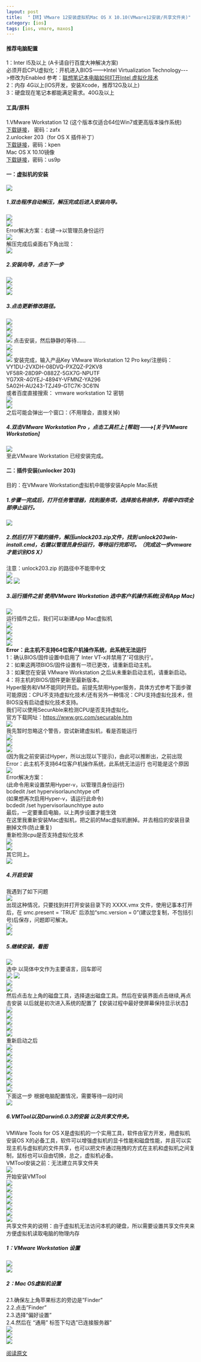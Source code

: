 ```yaml
---
layout: post
title:  "【转】VMware 12安装虚拟机Mac OS X 10.10(VMware12安装/共享文件夹)"
category: [ios]
tags: [ios, vmare, maxos]
---
```


#### 推荐电脑配置
1：Inter I5及以上 (A卡请自行百度大神解决方案)  
    必须开启CPU虚拟化：开机进入BIOS--->Intel Virtualization Technology--->修改为Enabled
    参考：[联想笔记本电脑如何打开Intel 虚拟化技术]( http://jingyan.baidu.com/article/91f5db1b3002831c7f05e3b0.html)  
2：内存 4G以上(IOS开发，安装Xcode，推荐12G及以上)  
3：硬盘现在笔记本都能满足需求。40G及以上  

<!-- more -->

#### 工具/原料
1.VMware Workstation 12 (这个版本仅适合64位Win7或更高版本操作系统)   
[下载链接](http://pan.baidu.com/s/1pJEdIpd)， 密码：zafx  
2.unlocker 203（for OS X 插件补丁）  
[下载链接](http://pan.baidu.com/s/1pJnFrmj)，密码：kpen  
Mac OS X 10.10镜像   
[下载链接](http://pan.baidu.com/s/1bn6uESZ)，密码：us9p

#### 一：虚拟机的安装
![](http://www.it165.net/uploadfile/files/2015/1030/20151030193638310.png)  
##### 1.双击程序自动解压，解压完成后进入安装向导。
![](http://www.it165.net/uploadfile/files/2015/1030/20151030193638311.png)  
![](http://www.it165.net/uploadfile/files/2015/1030/20151030193638312.png)  
Error解决方案：右键-->以管理员身份运行  
![](http://www.it165.net/uploadfile/files/2015/1030/20151030193638313.png)  
解压完成后桌面右下角出现：  
![](http://www.it165.net/uploadfile/files/2015/1030/20151030193638315.png)  

##### 2.安装向导，点击下一步
![](http://www.it165.net/uploadfile/files/2015/1030/20151030193638317.png)  
![](http://www.it165.net/uploadfile/files/2015/1030/20151030193638318.png)  
![](http://www.it165.net/uploadfile/files/2015/1030/20151030193638319.png)  

##### 3.点击更新修改路径。
![](http://www.it165.net/uploadfile/files/2015/1030/20151030193638320.png)  
![](http://www.it165.net/uploadfile/files/2015/1030/20151030193638321.png)  
![](http://www.it165.net/uploadfile/files/2015/1030/20151030193638322.png)  
![](http://www.it165.net/uploadfile/files/2015/1030/20151030193638323.png)
点击安装，然后静静的等待......  
![](http://www.it165.net/uploadfile/files/2015/1030/20151030193638324.png)  
![](http://www.it165.net/uploadfile/files/2015/1030/20151030193638325.png)  
![](http://www.it165.net/uploadfile/files/2015/1030/20151030193638326.png)
安装完成，输入产品Key   VMware Workstation 12 Pro key/注册码：  
VY1DU-2VXDH-08DVQ-PXZQZ-P2KV8  
VF58R-28D9P-0882Z-5GX7G-NPUTF  
YG7XR-4GYEJ-4894Y-VFMNZ-YA296  
5A02H-AU243-TZJ49-GTC7K-3C61N  
或者百度直接搜索： vmware workstation 12 密钥  
![](http://www.it165.net/uploadfile/files/2015/1030/20151030193638327.png)  
![](http://www.it165.net/uploadfile/files/2015/1030/20151030193638328.png)  
之后可能会弹出一个窗口：(不用理会，直接关掉)  

##### 4.双击VMware Workstation Pro ，点击工具栏上 [帮助]--->[关于VMware Workstation]
![](http://www.it165.net/uploadfile/files/2015/1030/20151030193638329.png)  
至此VMware Workstation 已经安装完成。  

#### 二：插件安装(unlocker 203)

目的：在VMware Workstation虚拟机中能够安装Apple Mac系统  

##### 1.步骤一完成后，打开任务管理器，找到服务项，选择按名称排序，将框中四项全部停止运行。
![](http://www.it165.net/uploadfile/files/2015/1030/20151030193638330.png)  

##### 2.然后打开下载的插件，解压unlock203.zip文件，找到 unlock203win-install.cmd，右键以管理员身份运行，等待运行完即可。（完成这一步vmware才能识别OS X）  
注意：unlock203.zip 的路径中不能带中文  
![](http://www.it165.net/uploadfile/files/2015/1030/20151030193638331.png)  
![](http://www.it165.net/uploadfile/files/2015/1030/20151030193638332.png)
![](http://www.it165.net/uploadfile/files/2015/1030/20151030193638333.png)  

##### 3.运行插件之前 使用VMware Workstation 选中客户机操作系统(没有App Mac)
![](http://www.it165.net/uploadfile/files/2015/1030/20151030193638334.png)  
运行插件之后，我们可以新建App Mac虚拟机  
![](http://www.it165.net/uploadfile/files/2015/1030/20151030193638335.png)  
![](http://www.it165.net/uploadfile/files/2015/1030/20151030193638336.png)  
![](http://www.it165.net/uploadfile/files/2015/1030/20151030193639337.png)  
![](http://www.it165.net/uploadfile/files/2015/1030/20151030193639338.png)  
**Error：此主机不支持64位客户机操作系统，此系统无法运行**  
1：确认BIOS/固件设置中启用了 Inter VT-x并禁用了'可信执行'。  
2：如果这两项BIOS/固件设置有一项已更改，请重新启动主机。  
3：如果您在安装 VMware Workstation   之后从未重新启动主机，请重新启动。
4：将主机的BIOS/固件更新至最新版本。   
Hyper服务和VM不能同时开启。前提先禁用Hyper服务，具体方式参考下面步骤  
可能原因：CPU不支持虚拟化技术/还有另外一种情况：CPU支持虚拟化技术，但BIOS没有启动虚拟化技术支持。  
我们可以使用SecurAble来检测CPU是否支持虚拟化。  
官方下载网址：https://www.grc.com/securable.htm  
![](http://www.it165.net/uploadfile/files/2015/1030/20151030193639339.png)  
我先暂时忽略这个警告，尝试新建虚拟机，看是否能运行  
![](http://www.it165.net/uploadfile/files/2015/1030/20151030193639340.png)  
![](http://www.it165.net/uploadfile/files/2015/1030/20151030193639341.png)  
![](http://www.it165.net/uploadfile/files/2015/1030/20151030193639342.png)  
(因为我之前安装过Hyper，所以出现以下提示)，由此可以推断出，之前出现  
Error：此主机不支持64位客户机操作系统，此系统无法运行 也可能是这个原因  
![](http://www.it165.net/uploadfile/files/2015/1030/20151030193639343.png)  
Error解决方案：  
(此命令用来设置禁用Hyper-v，以管理员身份运行)  
bcdedit /set hypervisorlaunchtype off  
(如果想再次启用Hyper-v，请运行此命令)  
bcdedit /set hypervisorlaunchtype auto  
最后，一定要重启电脑，以上两步设置才能生效  
在这里我重新安装Mac虚拟机，把之前的Mac虚拟机删掉。并去相应的安装目录删掉文件(防止重复)  
重新检测cpu是否支持虚拟化技术  
![](http://www.it165.net/uploadfile/files/2015/1030/20151030193639344.png)  
![](http://www.it165.net/uploadfile/files/2015/1030/20151030193639347.png)  
其它同上。  
![](http://www.it165.net/uploadfile/files/2015/1030/20151030193639348.png)  

##### 4.开启安装
我遇到了如下问题  
![](http://www.it165.net/uploadfile/files/2015/1030/20151030193639350.png)  
出现这种情况，只要找到并打开安装目录下的 XXXX.vmx 文件，使用记事本打开后，在 smc.present = 'TRUE' 后添加“smc.version = 0”(建议您复制，不包括引号)后保存，问题即可解决。  
![](http://www.it165.net/uploadfile/files/2015/1030/20151030193639352.png)  
![](http://www.it165.net/uploadfile/files/2015/1030/20151030193639354.png)  

##### 5.继续安装，看图
![](http://www.it165.net/uploadfile/files/2015/1030/20151030193639356.png)  
选中 以简体中文作为主要语言，回车即可  
![](http://www.it165.net/uploadfile/files/2015/1030/20151030193639357.png)
![](http://www.it165.net/uploadfile/files/2015/1030/20151030193639358.png)  
![](http://www.it165.net/uploadfile/files/2015/1030/20151030193639359.png)  
![](http://www.it165.net/uploadfile/files/2015/1030/20151030193639360.png)  
然后点击左上角的磁盘工具，选择退出磁盘工具。然后在安装界面点击继续,再点击安装 以后就是初次进入系统的配置了【安装过程中最好使屏幕保持显示状态】  
![](http://www.it165.net/uploadfile/files/2015/1030/20151030193639361.png)  
![](http://www.it165.net/uploadfile/files/2015/1030/20151030193639362.png)  
![](http://www.it165.net/uploadfile/files/2015/1030/20151030193639363.png)  
![](http://www.it165.net/uploadfile/files/2015/1030/20151030193639364.png)  
![](http://www.it165.net/uploadfile/files/2015/1030/20151030193639365.png)  
重新启动之后  
![](http://www.it165.net/uploadfile/files/2015/1030/20151030193639366.png)  
![](http://www.it165.net/uploadfile/files/2015/1030/20151030193639367.png)  
![](http://www.it165.net/uploadfile/files/2015/1030/20151030193639368.png)  
![](http://www.it165.net/uploadfile/files/2015/1030/20151030193640369.png)  
![](http://www.it165.net/uploadfile/files/2015/1030/20151030193640370.png)  
![](http://www.it165.net/uploadfile/files/2015/1030/20151030193640371.png)  
![](http://www.it165.net/uploadfile/files/2015/1030/20151030193640372.png)  
![](http://www.it165.net/uploadfile/files/2015/1030/20151030193640373.png)  
下面这一步 根据电脑配置情况，需要等待一段时间  
![](http://www.it165.net/uploadfile/files/2015/1030/20151030193640374.png)  

##### 6.VMTool以及Darwin6.0.3的安装 以及共享文件夹。
VMWare Tools for OS X是虚拟机的一个实用工具，软件由官方开发，用虚拟机安装OS X的必备工具，软件可以增强虚拟机的显卡性能和磁盘性能，并且可以实现主机与虚拟机的文件共享，也可以把文件通过拖拽的方式在主机和虚拟机之间复制，鼠标也可以自由切换，总之，虚拟机必备。  
VMTool安装之前：无法建立共享文件夹  
![](http://www.it165.net/uploadfile/files/2015/1030/20151030193640375.png)  
开始安装VMTool  
![](http://www.it165.net/uploadfile/files/2015/1030/20151030193640376.png)  
![](http://www.it165.net/uploadfile/files/2015/1030/20151030193640377.png)  
![](http://www.it165.net/uploadfile/files/2015/1030/20151030193640378.png)  
![](http://www.it165.net/uploadfile/files/2015/1030/20151030193640379.png)  
![](http://www.it165.net/uploadfile/files/2015/1030/20151030193640380.png)  
![](http://www.it165.net/uploadfile/files/2015/1030/20151030193640381.png)  
![](http://www.it165.net/uploadfile/files/2015/1030/20151030193640382.png)  
共享文件夹的说明：由于虚拟机无法访问本机的硬盘，所以需要设置共享文件夹来方便虚拟机读取电脑的物理内存  

##### 1：VMware Workstation 设置  
![](http://www.it165.net/uploadfile/files/2015/1030/20151030193640383.png)  
![](http://www.it165.net/uploadfile/files/2015/1030/20151030193640384.png)  

##### 2：Mac OS虚拟机设置
 2.1.确保左上角苹果标志的旁边是”Finder”  
 2.2.点击”Finder”  
 2.3.选择”偏好设置”  
 2.4.然后在 “通用” 标签下勾选”已连接服务器”  
 ![](http://www.it165.net/uploadfile/files/2015/1030/20151030193640385.png)  
 ![](http://www.it165.net/uploadfile/files/2015/1030/20151030193640386.png)  
![](http://www.it165.net/uploadfile/files/2015/1030/20151030193640387.png)  

[阅读原文](http://www.it165.net/os/html/201510/15384.html)
